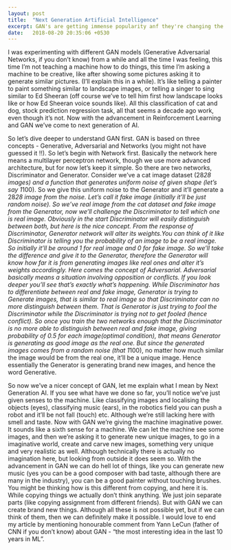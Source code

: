 ```yaml
---
layout: post
title:  "Next Generation Artificial Intelligence"
excerpt: GAN's are getting immense popularity anf they're changing the way we used to see at Artificial Intelligence.
date:   2018-08-20 20:35:06 +0530
---
```


I was experimenting with different GAN models (Generative Adversarial Networks, if you don’t know) from a while and all the time I was feeling, this time I’m not teaching a machine how to do things, this time I’m asking a machine to be creative, like after showing some pictures asking it to generate similar pictures. (I’ll explain this in a while). It’s like telling a painter to paint something similar to landscape images, or telling a singer to sing similar to Ed Sheeran (off course we’ve to tell him first how landscape looks like or how Ed Sheeran voice sounds like). All this classification of cat and dog, stock prediction regression task, all that seems a decade ago work, even though it’s not. Now with the advancement in Reinforcement Learning and GAN we’ve come to next generation of AI.

So let’s dive deeper to understand  GAN first. GAN is based on three concepts - Generative, Adversarial and Networks (you might not have guessed it !!). So let’s begin with Network first.
Basically the network here means a multilayer perceptron network, though we use more advanced architecture, but for now let’s keep it simple. So there are two networks, Discriminator and Generator. Consider we’ve a cat image dataset (28*28  images) and a function that generates uniform noise of given shape (let’s say 1*100). So we give this uniform noise to the Generator and it’ll generate a 28*28 image from the noise. Let’s call it fake image (initially it’ll be just random noise). So we’ve real image from the cat dataset and fake image from the Generator, now we’ll challenge the Discriminator to tell which one is real image. Obviously in the start Discriminator will easily distinguish between both, but here is the nice concept. From the response of Discriminator, Generator network will alter its weights.You can think of it like Discriminator is telling you the probability of an image to be a real image. So initially it’ll be around 1 for real image and 0 for fake image. So we’ll take the difference and give it to the Generator, therefore the Generator will know how far it is from generating images like real ones and alter it’s weights accordingly.
Here comes the concept of Adversarial. Adversarial basically means a situation involving opposition or conflicts. If you look deeper you’ll see that’s exactly what’s happening. While Discriminator has to differentiate between real and fake image, Generator is trying to Generate images, that is similar to real image so that Discriminator can no more distinguish between them. That is Generator is just trying to fool the Discriminator while the Discriminator is trying not to get fooled (hence conflict).
So once you train the two networks enough that the Discriminator is no more able to distinguish between real and fake image, giving probability of 0.5 for each image(optimal condition), that means Generator is generating as good image as the real one. But since the generated images comes from a random noise (that 1*100), no matter how much similar the image would be from the real one, it’ll be a unique image. Hence essentially the Generator is generating brand new images, and hence the word Generative.
 
So now we’ve a nicer concept of GAN, let me explain what I mean by Next Generation AI. If you see what have we done so far, you’ll notice we’ve just given senses to the machine. Like classifying images and localising the objects (eyes), classifying music (ears), in the robotics field you can push a robot and it’ll be not fall (touch) etc. Although we’re still lacking here with smell and taste.
Now with GAN we’re giving the machine imaginative power. It sounds like a sixth sense for a machine. We can let the machine see some images, and then we’re asking it to generate new unique images, to go in a imaginative world, create and carve new images, something very unique and very realistic as well. Although technically there is actually no imagination here, but looking from outside it does seem so.
With the advancement in GAN we can do hell lot of things, like you can generate new music (yes you can be a good composer with bad taste, although there are many in the industry), you can be a good painter without touching brushes. You might be thinking how is this different from copying, and here it is. While copying things we actually don’t think anything. We just join separate parts (like copying assignment from different friends). But with GAN we can create brand new things. Although all these is not possible yet, but if we can think of them, then we can definitely make it possible.
I would love to end my article by mentioning honourable comment from Yann LeCun (father of CNN if you don’t know) about GAN - “the most interesting idea in the last 10 years in ML”.
